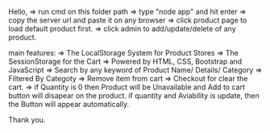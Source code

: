 Hello,
=> run cmd on this folder path
=> type "node app" and hit enter
=> copy the server url and paste it on any browser
=> click product page to load default product first.
=> click admin to add/update/delete of any product.


main features:
=> The LocalStorage System for Product Stores
=> The SessionStorage  for the Cart
=> Powered by  HTML, CSS, Bootstrap and JavaScript
=> Search by any keyword of Product Name/ Details/ Category 
=> Filtered By Categoty
=> Remove item from cart
=> Checkout for clear the cart.
=> if Quantity is 0 then Product will be Unavailable and Add to cart button will disapear on the product. if quantity and Aviability is update, then the Button will appear automatically.

Thank you.
